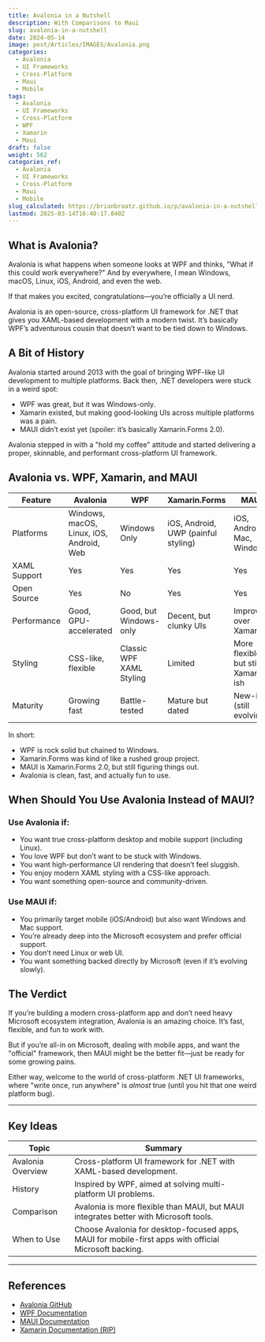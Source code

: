 ```yaml
---
title: Avalonia in a Nutshell
description: With Comparisons to Maui
slug: avalonia-in-a-nutshell
date: 2024-05-14
image: post/Articles/IMAGES/Avalonia.png
categories:
  - Avalonia
  - UI Frameworks
  - Cross-Platform
  - Maui
  - Mobile
tags:
  - Avalonia
  - UI Frameworks
  - Cross-Platform
  - WPF
  - Xamarin
  - Maui
draft: false
weight: 562
categories_ref:
  - Avalonia
  - UI Frameworks
  - Cross-Platform
  - Maui
  - Mobile
slug_calculated: https://brianbraatz.github.io/p/avalonia-in-a-nutshell
lastmod: 2025-03-14T16:40:17.840Z
---
```

<!-- 
# Avalonia in a Nutshell: A Friendly Guide -->

## What is Avalonia?

Avalonia is what happens when someone looks at WPF and thinks, "What if this could work everywhere?" And by everywhere, I mean Windows, macOS, Linux, iOS, Android, and even the web.

If that makes you excited, congratulations—you’re officially a UI nerd.

Avalonia is an open-source, cross-platform UI framework for .NET that gives you XAML-based development with a modern twist. It’s basically WPF’s adventurous cousin that doesn’t want to be tied down to Windows.

## A Bit of History

Avalonia started around 2013 with the goal of bringing WPF-like UI development to multiple platforms. Back then, .NET developers were stuck in a weird spot:

* WPF was great, but it was Windows-only.
* Xamarin existed, but making good-looking UIs across multiple platforms was a pain.
* MAUI didn’t exist yet (spoiler: it’s basically Xamarin.Forms 2.0).

Avalonia stepped in with a "hold my coffee" attitude and started delivering a proper, skinnable, and performant cross-platform UI framework.

## Avalonia vs. WPF, Xamarin, and MAUI

| Feature      | Avalonia                                 | WPF                      | Xamarin.Forms                       | MAUI                                |
| ------------ | ---------------------------------------- | ------------------------ | ----------------------------------- | ----------------------------------- |
| Platforms    | Windows, macOS, Linux, iOS, Android, Web | Windows Only             | iOS, Android, UWP (painful styling) | iOS, Android, Mac, Windows          |
| XAML Support | Yes                                      | Yes                      | Yes                                 | Yes                                 |
| Open Source  | Yes                                      | No                       | Yes                                 | Yes                                 |
| Performance  | Good, GPU-accelerated                    | Good, but Windows-only   | Decent, but clunky UIs              | Improved over Xamarin               |
| Styling      | CSS-like, flexible                       | Classic WPF XAML Styling | Limited                             | More flexible but still Xamarin-ish |
| Maturity     | Growing fast                             | Battle-tested            | Mature but dated                    | New-ish (still evolving)            |

In short:

* WPF is rock solid but chained to Windows.
* Xamarin.Forms was kind of like a rushed group project.
* MAUI is Xamarin.Forms 2.0, but still figuring things out.
* Avalonia is clean, fast, and actually fun to use.

## When Should You Use Avalonia Instead of MAUI?

### Use Avalonia if:

* You want true cross-platform desktop and mobile support (including Linux).
* You love WPF but don’t want to be stuck with Windows.
* You want high-performance UI rendering that doesn’t feel sluggish.
* You enjoy modern XAML styling with a CSS-like approach.
* You want something open-source and community-driven.

### Use MAUI if:

* You primarily target mobile (iOS/Android) but also want Windows and Mac support.
* You’re already deep into the Microsoft ecosystem and prefer official support.
* You don’t need Linux or web UI.
* You want something backed directly by Microsoft (even if it’s evolving slowly).

## The Verdict

If you’re building a modern cross-platform app and don’t need heavy Microsoft ecosystem integration, Avalonia is an amazing choice. It’s fast, flexible, and fun to work with.

But if you’re all-in on Microsoft, dealing with mobile apps, and want the "official" framework, then MAUI might be the better fit—just be ready for some growing pains.

Either way, welcome to the world of cross-platform .NET UI frameworks, where "write once, run anywhere" is *almost* true (until you hit that one weird platform bug).

***

## Key Ideas

| Topic             | Summary                                                                                               |
| ----------------- | ----------------------------------------------------------------------------------------------------- |
| Avalonia Overview | Cross-platform UI framework for .NET with XAML-based development.                                     |
| History           | Inspired by WPF, aimed at solving multi-platform UI problems.                                         |
| Comparison        | Avalonia is more flexible than MAUI, but MAUI integrates better with Microsoft tools.                 |
| When to Use       | Choose Avalonia for desktop-focused apps, MAUI for mobile-first apps with official Microsoft backing. |

***

## References

* [Avalonia GitHub](https://github.com/AvaloniaUI/Avalonia)
* [WPF Documentation](https://learn.microsoft.com/en-us/dotnet/desktop/wpf/)
* [MAUI Documentation](https://learn.microsoft.com/en-us/dotnet/maui/)
* [Xamarin Documentation (RIP)](https://learn.microsoft.com/en-us/xamarin/)
